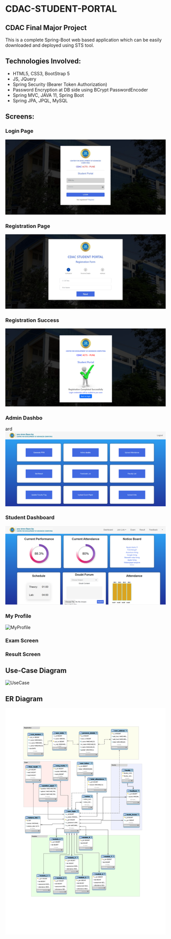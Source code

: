 # CDAC-STUDENT-PORTAL
## CDAC Final Major Project <br />

This is a complete Spring-Boot web based application which can be easily downloaded and deployed using STS tool. 

## Technologies Involved: <br />
* HTML5, CSS3, BootStrap 5
* JS, JQuery
* Spring Security (Bearer Token Authorization)
* Password Encryption at DB side using BCrypt PasswordEncoder
* Spring MVC, JAVA 11, Spring Boot
* Spring JPA, JPQL, MySQL

## Screens:
### Login Page
![LoginPage](https://github.com/CDAC-PGDAC-2203/CDAC-FINAL-PROJECT/blob/main/Documentation/screenshots/login.jpeg)

### Registration Page
![Registration](https://github.com/CDAC-PGDAC-2203/CDAC-FINAL-PROJECT/blob/main/Documentation/screenshots/registration1.jpeg)

### Registration Success
![RegistrationSuccess](https://github.com/CDAC-PGDAC-2203/CDAC-FINAL-PROJECT/blob/main/Documentation/screenshots/success.png)

### Admin Dashbo
ard
![AdminDashboard](https://github.com/CDAC-PGDAC-2203/CDAC-FINAL-PROJECT/blob/main/Documentation/screenshots/adminDashboard1.png)

### Student Dashboard
![StudentDashboard](https://github.com/CDAC-PGDAC-2203/CDAC-FINAL-PROJECT/blob/main/Documentation/screenshots/dashboardStudent1.png)

### My Profile
![MyProfile](https://github.com/CDAC-PGDAC-2203/CDAC-FINAL-PROJECT/commit/869168b941635839ac81347f4e9c917448c1c003)

### Exam Screen

### Result Screen

## Use-Case Diagram
![UseCase](https://github.com/hardikagarwal1703/CDAC-FINAL-PROJECT/blob/main/Documentation/UseCaseDiagram.jpg)

## ER Diagram
![ERDiagram](https://github.com/hardikagarwal1703/CDAC-FINAL-PROJECT/blob/main/ER%20Diagram.jpg)
